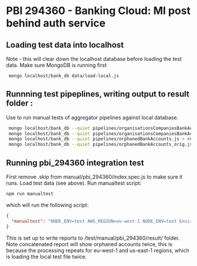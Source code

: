 # PBI 294360 - Banking Cloud: MI post behind auth service

 ## Loading test data into localhost

Note - this will clear down the localhost database before loading the test data.
Make sure MongoDB is running first

```bash
 mongo localhost/bank_db data/load-local.js
```

 ## Runnning test pipeplines, writing output to result folder :

 Use to run manual tests of aggregator pipelines against local database.

```bash
 mongo localhost/bank_db --quiet pipelines/organisationsCompaniesBankAccounts.js > result/organisationsCompaniesBankAccounts.json
 mongo localhost/bank_db --quiet pipelines/organisationsCompaniesBankAccounts_orig.js > result/organisationsCompaniesBankAccounts_orig.json
 mongo localhost/bank_db --quiet pipelines/orphanedBankAccounts.js > result/orphanedBankAccounts.json
 mongo localhost/bank_db --quiet pipelines/orphanedBankAccounts_orig.js > result/orphanedBankAccounts_orig.json
```

## Running pbi_294360 integration test

First remove .skip from manual/pbi_294360/index.spec.js to make sure it runs.
Load test data (see above).
Run manualtest script:

```bash
npm run manualtest
```

which will run the following script:
```json
{
  "manualtest": "NODE_ENV=test AWS_REGION=eu-west-1 NODE_ENV=test Environment='dev' localhost=true bucket='eu-west-1-logs' mocha -b --colors --reporter spec \"./test/manual/**/*.spec.js\"",
}
```

This is set up to write reports to /test/manual/pbi_294360/result/ folder.
Note concatenated report will show orphaned accounts twice, this is because the processing repeats for eu-west-1 and us-east-1 regions, which is loading the local test file twice.
